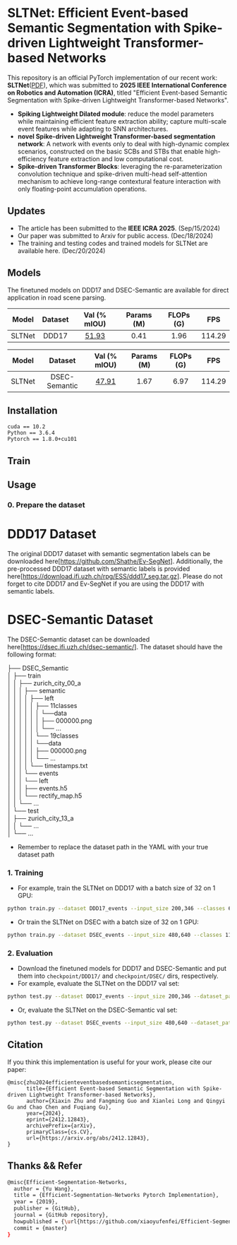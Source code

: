 # SLTNet: Efficient Event-based Semantic Segmentation with Spike-driven Lightweight Transformer-based Networks

This repository is an official PyTorch implementation of our recent work: **SLTNet**([PDF](https://arxiv.org/pdf/2412.12843)), which was submitted to **2025 IEEE International Conference on Robotics and Automation (ICRA)**, titled "Efficient Event-based Semantic Segmentation with Spike-driven Lightweight Transformer-based Networks".

* **Spiking Lightweight Dilated module**:  reduce the model parameters while maintaining efficient feature extraction ability; capture multi-scale event features while adapting to SNN architectures.
* **novel Spike-driven Lightweight Transformer-based segmentation network**: A network with events only to deal with high-dynamic complex scenarios, constructed on the basic SCBs and STBs that enable high-efficiency feature extraction and low computational cost.
* **Spike-driven Transformer Blocks**: leveraging the re-parameterization convolution technique and spike-driven multi-head self-attention mechanism to achieve long-range contextural feature interaction with only floating-point accumulation operations.

## Updates
   - The article has been submitted to the **IEEE ICRA 2025**. (Sep/15/2024)
   - Our paper was submitted to Arxiv for public access. (Dec/18/2024)
   - The training and testing codes and trained models for SLTNet are available here. (Dec/20/2024)


## Models
The finetuned models on DDD17 and DSEC-Semantic are available for direct application in road scene parsing.

| Model | Dataset | Val (% mIOU) | Params (M) | FLOPs (G) | FPS |
|:-:|:-:|:-:|:-:|:-:|:-:|
| SLTNet |DDD17 | [51.93](https://drive.google.com/file/d/1gsZ-ykM9-jMwf9UE7Adj4eLRhiaw98Fy/view?usp=drive_link) | 0.41 | 1.96 | 114.29 |

| Model |Dataset  | Val (% mIOU) | Params (M) | FLOPs (G) | FPS |
|:-:|:-:|:-:|:-:|:-:|:-:|
| SLTNet |DSEC-Semantic | [47.91](https://drive.google.com/file/d/1o5FPX1ACfRNL7WNKEkPlAhBnaUnPpKWp/view?usp=drive_link)| 1.67 | 6.97 | 114.29 |


## Installation

```
cuda == 10.2
Python == 3.6.4
Pytorch == 1.8.0+cu101
```

## Train

## Usage

### 0. Prepare the dataset
# DDD17 Dataset
The original DDD17 dataset with semantic segmentation labels can be downloaded here[https://github.com/Shathe/Ev-SegNet]. Additionally, the pre-processed DDD17 dataset with semantic labels is provided here[https://download.ifi.uzh.ch/rpg/ESS/ddd17_seg.tar.gz]. Please do not forget to cite DDD17 and Ev-SegNet if you are using the DDD17 with semantic labels.

# DSEC-Semantic Dataset
The DSEC-Semantic dataset can be downloaded here[https://dsec.ifi.uzh.ch/dsec-semantic/]. The dataset should have the following format:

├── DSEC_Semantic                 
│   ├── train                 
│   │   ├── zurich_city_00_a   
│   │   │   ├── semantic  
│   │   │   │   ├── left  
│   │   │   │   │   ├── 11classes  
│   │   │   │   │   │   └──data  
│   │   │   │   │   │       ├── 000000.png  
│   │   │   │   │   │       └── ...  
│   │   │   │   │   └── 19classes  
│   │   │   │   │       └──data  
│   │   │   │   │           ├── 000000.png  
│   │   │   │   │           └── ...  
│   │   │   │   └── timestamps.txt  
│   │   │   └── events    
│   │   │       └── left  
│   │   │           ├── events.h5  
│   │   │           └── rectify_map.h5  
│   │   └── ...  
│   └── test  
│       ├── zurich_city_13_a  
│       │   └── ...  
│       └── ... 

* Remember to replace the dataset path in the YAML with your true dataset path


### 1. Training
* For example, train the SLTNet on DDD17 with a batch size of 32 on 1 GPU:
````bash
python train.py --dataset DDD17_events --input_size 200,346 --classes 6 --dataset_path your_path
````
* Or train the SLTNet on DSEC with a batch size of 32 on 1 GPU:
````bash
python train.py --dataset DSEC_events --input_size 480,640 --classes 11 --dataset_path your_path
````


### 2. Evaluation

* Download the finetuned models for DDD17 and DSEC-Semantic and put them into `checkpoint/DDD17/` and `checkpoint/DSEC/` dirs, respectively.
* For example, evaluate the SLTNet on the DDD17 val set:
````bash
python test.py --dataset DDD17_events --input_size 200,346 --dataset_path your_path --checkpoint ./pretrained_models/DDD17/SLTNet_DDD17_Test.pth
````
* Or, evaluate the SLTNet on the DSEC-Semantic val set:
````bash
python test.py --dataset DSEC_events --input_size 480,640 --dataset_path your_path --checkpoint ./pretrained_models/DSEC/SLTNet_DSEC_Test.pth
````


## Citation

If you think this implementation is useful for your work, please cite our paper:
```
@misc{zhu2024efficienteventbasedsemanticsegmentation,
      title={Efficient Event-based Semantic Segmentation with Spike-driven Lightweight Transformer-based Networks}, 
      author={Xiaxin Zhu and Fangming Guo and Xianlei Long and Qingyi Gu and Chao Chen and Fuqiang Gu},
      year={2024},
      eprint={2412.12843},
      archivePrefix={arXiv},
      primaryClass={cs.CV},
      url={https://arxiv.org/abs/2412.12843}, 
}
```

## Thanks && Refer

```bash
@misc{Efficient-Segmentation-Networks,
  author = {Yu Wang},
  title = {Efficient-Segmentation-Networks Pytorch Implementation},
  year = {2019},
  publisher = {GitHub},
  journal = {GitHub repository},
  howpublished = {\url{https://github.com/xiaoyufenfei/Efficient-Segmentation-Networks}},
  commit = {master}
}
```

